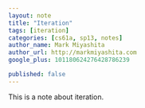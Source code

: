 ```yaml
---
layout: note
title: "Iteration"
tags: [iteration]
categories: [cs61a, sp13, notes]
author_name: Mark Miyashita
author_url: http://markmiyashita.com
google_plus: 101180624276428786239

published: false
---
```

<p>
  This is a note about iteration.
</p>
